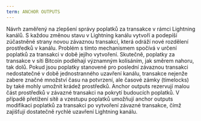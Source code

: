 ```yaml
---
term: ANCHOR OUTPUTS
---
```


Návrh zaměřený na zlepšení správy poplatků za transakce v rámci Lightning kanálů. S každou změnou stavu v Lightning kanálu vytvoří a podepíší zúčastněné strany novou závaznou transakci, která odráží nové rozdělení prostředků v kanálu. Problém s tímto mechanismem spočívá v určení poplatků za transakci v době jejího vytvoření. Skutečně, poplatky za transakce v síti Bitcoin podléhají významným kolísáním, jak směrem nahoru, tak dolů. Pokud jsou poplatky stanovené pro poslední závaznou transakci nedostatečné v době jednostranného uzavření kanálu, transakce nejenže zabere značné množství času na potvrzení, ale časové zámky (timelocks) by také mohly umožnit krádež prostředků. Anchor outputs rezervují malou část prostředků v závazné transakci na pokrytí budoucích poplatků. V případě přetížení sítě a vzestupu poplatků umožňují anchor outputs modifikaci poplatků za transakci po vytvoření závazné transakce, čímž zajišťují dostatečně rychlé uzavření Lightning kanálu.